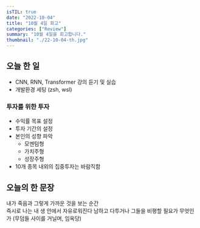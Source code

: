 ```yaml
---
isTIL: true
date: "2022-10-04"
title: "10월 4일 회고"
categories: ["Review"]
summary: "10월 4일을 회고합니다."
thumbnail: "./22-10-04-th.jpg"
---
```



## 오늘 한 일
- CNN, RNN, Transformer 강의 듣기 및 실습
- 개발환경 세팅 (zsh, wsl)

### 투자를 위한 투자
- 수익률 목표 설정
- 투자 기간의 설정
- 본인의 성향 파악
  - 모멘텀형
  - 가치주형
  - 성장주형
- 10개 종목 내외의 집중투자는 바람직함

## 오늘의 한 문장
내가 죽음과 그렇게 가까운 것을 보는 순간  
즉시로 나는 내 생 안에서 자유로워진다
남하고 다투거나 그들을 비평할 필요가 무엇인가 (무덤들 사이를 거닐며, 임옥당)